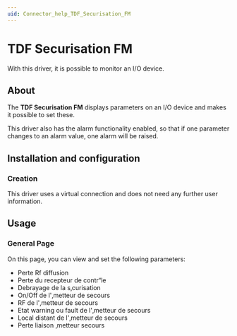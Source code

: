 ```yaml
---
uid: Connector_help_TDF_Securisation_FM
---
```


# TDF Securisation FM

With this driver, it is possible to monitor an I/O device.

## About

The **TDF Securisation FM** displays parameters on an I/O device and makes it possible to set these.

This driver also has the alarm functionality enabled, so that if one parameter changes to an alarm value, one alarm will be raised.

## Installation and configuration

### Creation

This driver uses a virtual connection and does not need any further user information.

## Usage

### General Page

On this page, you can view and set the following parameters:

- Perte Rf diffusion
- Perte du recepteur de contr“le
- Debrayage de la s‚curisation
- On/Off de l'‚metteur de secours
- RF de l'‚metteur de secours
- Etat warning ou fault de l'‚metteur de secours
- Local distant de l'‚metteur de secours
- Perte liaison ‚metteur secours
